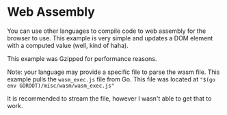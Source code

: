 # Web Assembly

You can use other languages to compile code to web assembly for the browser to use. This example is very simple and updates a DOM element with a computed value (well, kind of haha).

This example was Gzipped for performance reasons.

Note: your language may provide a specific file to parse the wasm file. This example pulls the `wasm_exec.js` file from Go. This file was located at `"$(go env GOROOT)/misc/wasm/wasm_exec.js"`

It is recommended to stream the file, however I wasn't able to get that to work.
